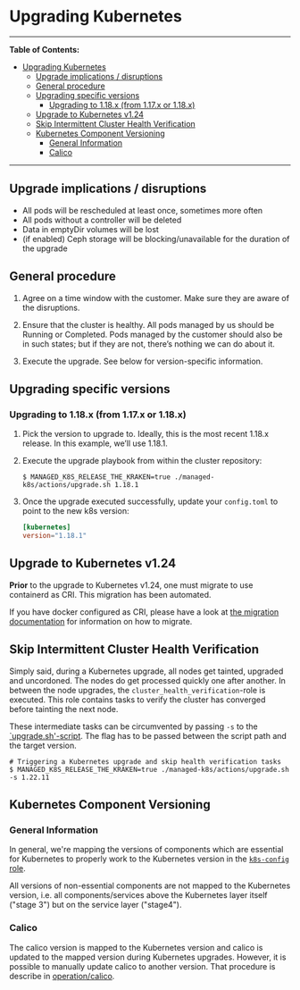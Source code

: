 # Upgrading Kubernetes

---

**Table of Contents:**

- [Upgrading Kubernetes](#upgrading-kubernetes)
  - [Upgrade implications / disruptions](#upgrade-implications-disruptions)
  - [General procedure](#general-procedure)
  - [Upgrading specific versions](#upgrading-specific-versions)
    - [Upgrading to 1.18.x (from 1.17.x or 1.18.x)](#upgrading-to-118x-from-117x-or-118x)
  - [Upgrade to Kubernetes v1.24](#upgrade-to-kubernetes-v124)
  - [Skip Intermittent Cluster Health Verification](#skip-intermittent-cluster-health-verification)
  - [Kubernetes Component Versioning](#kubernetes-component-versioning)
    - [General Information](#general-information)
    - [Calico](#calico)

---

## Upgrade implications / disruptions

- All pods will be rescheduled at least once, sometimes more often
- All pods without a controller will be deleted
- Data in emptyDir volumes will be lost
- (if enabled) Ceph storage will be blocking/unavailable for the duration of the
  upgrade

## General procedure

1. Agree on a time window with the customer. Make sure they are aware of the
   disruptions.

2. Ensure that the cluster is healthy. All pods managed by us should be
   Running or Completed. Pods managed by the customer should also be in such
   states; but if they are not, there’s nothing we can do about it.

3. Execute the upgrade. See below for version-specific information.

## Upgrading specific versions

### Upgrading to 1.18.x (from 1.17.x or 1.18.x)

1. Pick the version to upgrade to. Ideally, this is the most recent 1.18.x
   release. In this example, we’ll use 1.18.1.

2. Execute the upgrade playbook from within the cluster repository:

   ```console
   $ MANAGED_K8S_RELEASE_THE_KRAKEN=true ./managed-k8s/actions/upgrade.sh 1.18.1
   ```

3. Once the upgrade executed successfully, update your `config.toml` to point to
   the new k8s version:

   ```toml
   [kubernetes]
   version="1.18.1"
   ```
## Upgrade to Kubernetes v1.24

**Prior** to the upgrade to Kubernetes v1.24,
one must migrate to use containerd as CRI.
This migration has been automated.

If you have docker configured as CRI, please have a look at
[the migration documentation](migrate-docker-containerd.md)
for information on how to migrate.

## Skip Intermittent Cluster Health Verification

Simply said, during a Kubernetes upgrade, all nodes get tainted, upgraded and uncordoned.
The nodes do get processed quickly one after another.
In between the node upgrades, the `cluster_health_verification`-role is executed.
This role contains tasks to verify the cluster has converged before tainting the next node.

These intermediate tasks can be circumvented by passing `-s` to the [`upgrade.sh'-script](../operation/actions-references.md#upgradesh).
The flag has to be passed between the script path and the target version.

```console
# Triggering a Kubernetes upgrade and skip health verification tasks
$ MANAGED_K8S_RELEASE_THE_KRAKEN=true ./managed-k8s/actions/upgrade.sh -s 1.22.11
```

## Kubernetes Component Versioning

### General Information

In general, we're mapping the versions of components which are essential for Kubernetes to properly
work to the Kubernetes version in the [`k8s-config` role](https://gitlab.com/yaook/k8s/-/blob/devel/k8s-base/roles/k8s-config/defaults/main.yaml#L31).

All versions of non-essential components are not mapped to the Kubernetes version, i.e. all
components/services above the Kubernetes layer itself ("stage 3") but on the service layer ("stage4").

### Calico

The calico version is mapped to the Kubernetes version and calico is updated to the mapped version
during Kubernetes upgrades.
However, it is possible to manually update calico to another version.
That procedure is describe in [operation/calico](calico.md).
